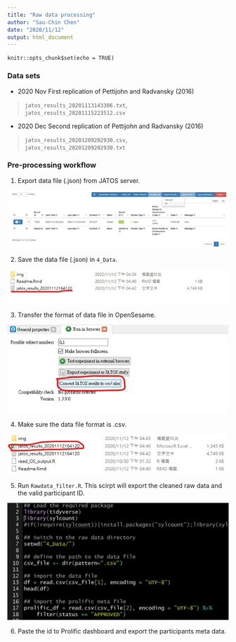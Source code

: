 ```yaml
---
title: "Raw data processing"
author: "Sau-Chin Chen"
date: "2020/11/12"
output: html_document
---
```


```{r setup, include=FALSE}
knitr::opts_chunk$set(echo = TRUE)
```

### Data sets 

- 2020 Nov First replication of Pettijohn and Radvansky (2016)
> `jatos_results_20201113143306.txt`, `jatos_results_20201115223512.csv`

- 2020 Dec Second replication of Pettijohn and Radvansky (2016)
> `jatos_results_20201209202930.csv`, `jatos_results_20201209202930.txt`

### Pre-processing workflow

1. Export data file (.json) from JATOS server.

![](./img/00.jpg)

2. Save the data file (.json) in `4_Data`.

![](./img/01.jpg)

3. Transfer the format of data file in OpenSesame.

![](./img/02.jpg)

4. Make sure the data file format is .csv.

![](./img/03.jpg)

5. Run `Rawdata_filter.R`. This scirpt will export the cleaned raw data and the valid participant ID.

![](./img/06.png)

6. Paste the id to Prolific dashboard and export the participants meta data.

<!---
5. Run `read_OS_output.R` and retrieve the participant id(s) who complete the study.

![](./img/04.jpg)

6. Paste the id to Prolific dashboard and export the participants meta data.

![](./img/05.png)

7. Run `Rawdata_filter.R` and export the valid rawdata for the analysis.

![](./img/06.png)
--->